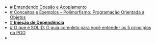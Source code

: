 - [# Entendendo Coesão e Acoplamento](https://www.devmedia.com.br/entendendo-coesao-e-acoplamento/18538)
- [# Conceitos e Exemplos – Polimorfismo: Programação Orientada a Objetos](https://www.devmedia.com.br/conceitos-e-exemplos-polimorfismo-programacao-orientada-a-objetos/18701)
- [# **Injeção de Dependência**](https://medium.com/@eduardolanfredi/inje%C3%A7%C3%A3o-de-depend%C3%AAncia-ff0372a1672)
- [# O que é SOLID: O guia completo para você entender os 5 princípios da POO](https://medium.com/desenvolvendo-com-paixao/o-que-%C3%A9-solid-o-guia-completo-para-voc%C3%AA-entender-os-5-princ%C3%ADpios-da-poo-2b937b3fc530)
- 